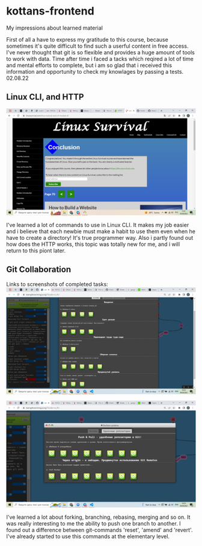 # kottans-frontend

  My impressions about learned material
  
  First of all a have to express my gratitude to this course, because sometimes it's quite difficult to find such a userful content in free access.
  I've never thought that git is so flexible and provides a huge amount of tools to work with data. Time after time i faced a tacks whiсh reqired a lot of time and 
  mental efforts to complete, but i am so glad that i received this information and opportunity to check my knowlages by passing a tests.
  02.08.22

## Linux CLI, and HTTP

<img src='task_linux_cli\linux_survival_Elizabeth_Calmau_05.08.22.jpg'>

I've learned a lot of commands to use in Linux CLI. It makes my job easier and i believe that each newbie must make a habit to use them even when he have to create a directory! It's true programmer way. 
Also i partly found out how does the HTTP works, this topic was totally new for me, and i will return to this piont later.


## Git Collaboration

Links to screenshots of completed tasks:
<img src='./git_task_collaboration\git_task_collab_Elizabeth_Calmau1.jpg'>

<img src='git_task_collaboration\git_task_collab_Elizabeth_Calmau2.jpg'>

I've learned a lot about forking, branching, rebasing, merging and so on. It was really interesting to me the ability to push one branch to another. I found out a difference between git-commands 'reset', 'amend' and 'revert'. I've already started to use this commands at the elementary level.